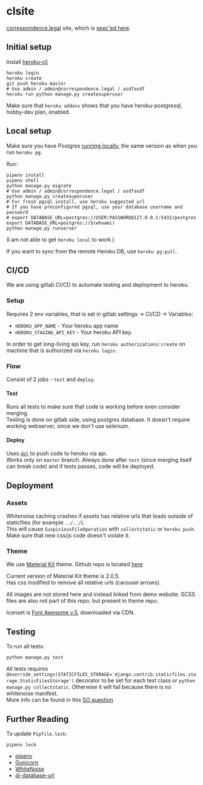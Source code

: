 # clsite

[correspondence.legal](https://correspondence.legal) site, which
is [spec'ed
here](https://docs.google.com/document/d/1l4YzSrk06nKaHGVJzOCbBEWKw9peXhWLhETk6y3_9wM/edit).

## Initial setup

Install [heroku-cli](https://devcenter.heroku.com/articles/heroku-cli#download-and-install)

```
heroku login
heroku create
git push heroku master
# Use admin / admin@correspondence.legal / asdfasdf
heroku run python manage.py createsuperuser
```

Make sure that `heroku addons` shows that you have
heroku-postgresql, hobby-dev plan, enabled.

## Local setup

Make sure you have Postgres [running
locally](https://devcenter.heroku.com/articles/heroku-postgresql#local-setup),
the same version as when you run `heroku pg`.

Run:
```
pipenv install
pipenv shell
python manage.py migrate
# Use admin / admin@correspondence.legal / asdfasdf
python manage.py createsuperuser
# For fresh pgsql install, use heroku suggested url
# If you have preconfigured pgsql, use your database username and password
# export DATABASE_URL=postgres://USER:PASSWORD@127.0.0.1:5432/postgres
export DATABASE_URL=postgres://$(whoami)
python manage.py runserver
```

(I am not able to get `heroku local` to work.)

If you want to sync from the remote Heroku DB, use `heroku pg:pull`.

## CI/CD

We are using gitlab CI/CD to automate testing and deployment to heroku.

### Setup

Requires 2 env variables, that is set in gitlab settings -> CI/CD -> Variables:
* `HEROKU_APP_NAME` - Your heroku app name
* `HEROKU_STAGING_API_KEY` - Your heroku API key.

In order to get long-living api key, run `heroku authorizations:create` on machine that is authorized via `heroku login`.

### Flow



Consist of 2 jobs - `test` and `deploy`.

#### Test

Runs all tests to make sure that code is working before even consider merging.  
Testing is done on gitlab side, using postgres database. It doesn't require working webserver, since we don't use selenium.

#### Deploy

Uses [`dpl`](https://github.com/travis-ci/dpl) to push code to heroku via api.  
Works only on `master` branch.
Always done after `test` (since merging itself can break code) and if tests passes, code will be deployed.

## Deployment

### Assets

Whitenoise caching crashes if assets has relative urls that leads outside of staticfiles (for example `../../`).  
This will cause `SuspiciousFileOperation` with `collectstatic` or `heroku push`.  
Make sure that new css/js code doesn't violate it.

### Theme

We use [Material Kit](https://demos.creative-tim.com/material-kit/index.html) theme. Github repo is located [here](https://github.com/creativetimofficial/material-kit)

Current version of Material Kit theme is 2.0.5.  
Has css modified to remove all relative urls (carousel arrows).

All images are not stored here and instead linked from demo website. SCSS files are also not part of this repo, but present in theme repo.

Iconset is [Font Awesome v.5](https://fontawesome.com/), downloaded via CDN.

## Testing

To run all tests:
```
python manage.py test
```

All tests requires `@override_settings(STATICFILES_STORAGE='django.contrib.staticfiles.storage.StaticFilesStorage')`
decorator to be set for each test class or `python manage.py collectstatic`. Otherwise it will fail because there is no whitenoise manifest.  
More info can be found in this [SO question](https://stackoverflow.com/questions/44160666/valueerror-missing-staticfiles-manifest-entry-for-favicon-ico)

## Further Reading

To update `Pipfile.lock`:
```
pipenv lock
```

- [pipenv](https://docs.pipenv.org/en/latest/)
- [Gunicorn](https://warehouse.python.org/project/gunicorn/)
- [WhiteNoise](https://warehouse.python.org/project/whitenoise/)
- [dj-database-url](https://warehouse.python.org/project/dj-database-url/)
